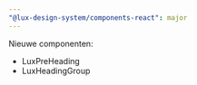 ```yaml
---
"@lux-design-system/components-react": major
---
```



Nieuwe componenten:

- LuxPreHeading
- LuxHeadingGroup
